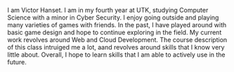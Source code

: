 I am Victor Hanset. I am in my fourth year at UTK, studying Computer Science with a minor in Cyber Security. I enjoy going outside and playing many varieties of games with friends. In the past, I have played around with basic game design and hope to continue exploring in the field. My current work revolves around Web and Cloud Development. The course description of this class intruiged me a lot, aand revolves around skills that I know very little about. Overall, I hope to learn skills that I am able to actively use in the future.

